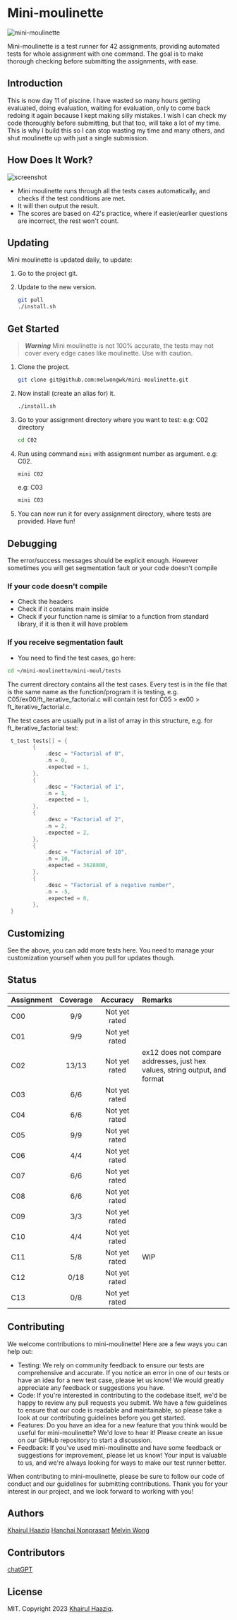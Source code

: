 # Mini-moulinette

![mini-moulinette](mini-moulinette.jpg)

Mini-moulinette is a test runner for 42 assignments, providing automated tests for whole assignment with one command. The goal is to make thorough checking before submitting the assignments, with ease.

## Introduction

This is now day 11 of piscine. I have wasted so many hours getting evaluated, doing evaluation, waiting for evaluation, only to come back redoing it again because I kept making silly mistakes. I wish I can check my code thoroughly before submitting, but that too, will take a lot of my time. This is why I build this so I can stop wasting my time and many others, and shut moulinette up with just a single submission.

## How Does It Work?

![screenshot](screenshot.jpg)

- Mini moulinette runs through all the tests cases automatically, and checks if the test conditions are met.
- It will then output the result.
- The scores are based on 42's practice, where if easier/earlier questions are incorrect, the rest won't count.

## Updating

Mini moulinette is updated daily, to update:

1. Go to the project git.
2. Update to the new version.

    ```bash
    git pull
    ./install.sh
    ```

## Get Started

> ***Warning***
> Mini moulinette is not 100% accurate, the tests may not cover every edge cases like moulinette. Use with caution.

1. Clone the project.

    ```bash
    git clone git@github.com:melwongwk/mini-moulinette.git
    ```

2. Now install (create an alias for) it.

    ```sh
    ./install.sh
    ```

3. Go to your assignment directory where you want to test: e.g: C02 directory

    ```bash
    cd C02
    ```

4. Run using command `mini` with assignment number as argument. e.g: C02.

    ```bash
    mini C02
    ```

    e.g: C03

    ```bash
    mini C03
    ```

5. You can now run it for every assignment directory, where tests are provided. Have fun!

## Debugging

The error/success messages should be explicit enough. However sometimes you will get segmentation fault or your code doesn't compile

### If your code doesn't compile

- Check the headers
- Check if it contains main inside
- Check if your function name is similar to a function from standard library, if it is then it will have problem

### If you receive segmentation fault

- You need to find the test cases, go here:

```bash
cd ~/mini-moulinette/mini-moul/tests
```

The current directory contains all the test cases. Every test is in the file that is the same name as the function/program it is testing, e.g. C05/ex00/ft_iterative_factorial.c will contain test for C05 > ex00 > ft_iterative_factorial.c.

The test cases are usually put in a list of array in this structure, e.g. for ft_iterative_factorial test:

``` C
 t_test tests[] = {
        {
            .desc = "Factorial of 0",
            .n = 0,
            .expected = 1,
        },
        {
            .desc = "Factorial of 1",
            .n = 1,
            .expected = 1,
        },
        {
            .desc = "Factorial of 2",
            .n = 2,
            .expected = 2,
        },
        {
            .desc = "Factorial of 10",
            .n = 10,
            .expected = 3628800,
        },
        {
            .desc = "Factorial of a negative number",
            .n = -5,
            .expected = 0,
        },
 }
```

## Customizing

See the above, you can add more tests here. You need to manage your customization yourself when you pull for updates though.

## Status

| Assignment            | Coverage                   | Accuracy         | Remarks         |
| :-------------------- | :------------------------: | :--------------: | :-------------- |
| C00                   | 9/9                        | Not yet rated    |                 |
| C01                   | 9/9                        | Not yet rated    |                 |
| C02                   | 13/13                      | Not yet rated    | ex12 does not compare addresses, just hex values, string output, and format  |
| C03                   | 6/6                        | Not yet rated    |                 |
| C04                   | 6/6                        | Not yet rated    |                 |
| C05                   | 9/9                        | Not yet rated    |                 |
| C06                   | 4/4                        | Not yet rated    |                 |
| C07                   | 6/6                        | Not yet rated    |                 |
| C08                   | 6/6                        | Not yet rated    |                 |
| C09                   | 3/3                        | Not yet rated    |                 |
| C10                   | 4/4                        | Not yet rated    |                 |
| C11                   | 5/8                        | Not yet rated    | WIP             |
| C12                   | 0/18                       | Not yet rated    |                 |
| C13                   | 0/8                        | Not yet rated    |                 |

## Contributing

We welcome contributions to mini-moulinette! Here are a few ways you can help out:

- Testing: We rely on community feedback to ensure our tests are comprehensive and accurate. If you notice an error in one of our tests or have an idea for a new test case, please let us know! We would greatly appreciate any feedback or suggestions you have.
- Code: If you're interested in contributing to the codebase itself, we'd be happy to review any pull requests you submit. We have a few guidelines to ensure that our code is readable and maintainable, so please take a look at our contributing guidelines before you get started.
- Features: Do you have an idea for a new feature that you think would be useful for mini-moulinette? We'd love to hear it! Please create an issue on our GitHub repository to start a discussion.
- Feedback: If you've used mini-moulinette and have some feedback or suggestions for improvement, please let us know! Your input is valuable to us, and we're always looking for ways to make our test runner better.

When contributing to mini-moulinette, please be sure to follow our code of conduct and our guidelines for submitting contributions. Thank you for your interest in our project, and we look forward to working with you!

## Authors

[Khairul Haaziq](https://github.com/khairulhaaziq)
[Hanchai Nonprasart](https://github.com/HanchaiN)
[Melvin Wong](https://github.com/melwongwk)

## Contributors

[chatGPT](ai.com)

## License

MIT. Copyright 2023 [Khairul Haaziq](https://github.com/khairulhaaziq).
